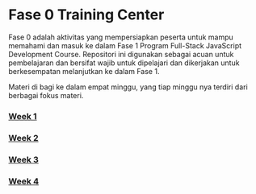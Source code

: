 # Fase 0 Training Center

Fase 0 adalah aktivitas yang mempersiapkan peserta untuk mampu memahami dan masuk ke dalam Fase 1 Program
Full-Stack JavaScript Development Course. Repositori ini digunakan sebagai acuan untuk pembelajaran dan bersifat wajib untuk dipelajari dan dikerjakan untuk berkesempatan melanjutkan ke dalam Fase 1.

Materi di bagi ke dalam empat minggu, yang tiap minggu nya terdiri dari berbagai fokus materi.

### [Week 1](./week-1/index.md)
### [Week 2](./week-2/index.md)
### [Week 3](./week-3/index.md)
### [Week 4](./week-4/index.md)
